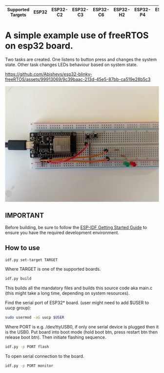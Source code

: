 | Supported Targets | ESP32 | ESP32-C2 | ESP32-C3 | ESP32-C6 | ESP32-H2 | ESP32-P4 | ESP32-S2 | ESP32-S3 |
| ----------------- | ----- | -------- | -------- | -------- | -------- | -------- | -------- | -------- |

# A simple example use of freeRTOS on esp32 board.
Two tasks are created. One listens to button press and changes the system state.
Other task changes LEDs behaviour based on system state.


https://github.com/Abishevs/esp32-blinky-freeRTOS/assets/99913069/9c39baac-213d-45e5-87bb-ca519e28b5c3


![](assets/photo.jpg)

## IMPORTANT
Before building, be sure to follow the [ESP-IDF Getting Started Guide](https://idf.espressif.com/) to ensure you have the required development environment.

## How to use
```bash
idf.py set-target TARGET
```
Where TARGET is one of the supported boards.
```bash
idf.py build 
```
This builds all the mandatory files and builds this source code aka main.c (this
might take a long time, depending on system resources).

Find the serial port of ESP32* board. 
(user might need to add $USER to uucp group):
```bash
sudo usermod -aG uucp $USER
```
Where PORT is e.g. /dev/ttyUSB0, if only one serial device is plugged then it is
the USB0.
Put board into boot mode (hold boot btn, press restart btn then release boot btn). 
Then initiate flashing sequence.
```bash
idf.py -p PORT flash
```
To open serial connection to the board.
```bash
idf.py -p PORT monitor
```

